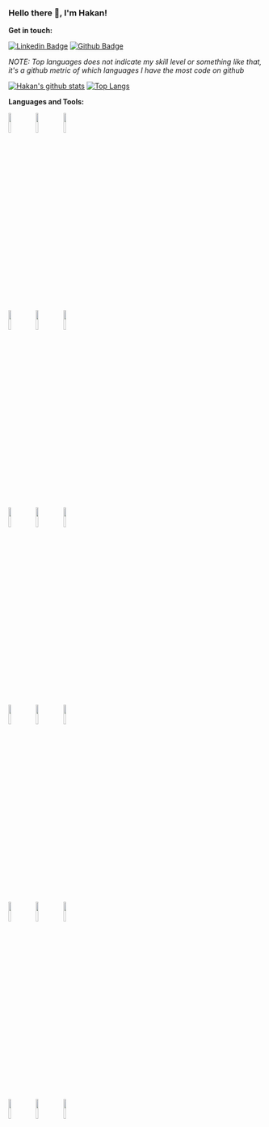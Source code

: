 ### Hello there 👋, I'm Hakan!

**Get in touch:**

[![Linkedin Badge](https://img.shields.io/badge/-LinkedIn-0072b1?style=flat&logo=Linkedin&logoColor=white&link=https://www.linkedin.com/in/hakan-alt%C4%B1nda%C4%9F-3703b329/)](https://www.linkedin.com/in/hakan-alt%C4%B1nda%C4%9F-3703b329/) [![Github Badge](https://img.shields.io/badge/-GitHub-grey?style=flat&logo=github&logoColor=white&link=https://github.com/Hakky54/)](https://www.github.com/Hakky54/)

*NOTE: Top languages does not indicate my skill level or something like that, it's a github metric of which languages I have the most code on github*

[![Hakan's github stats](https://github-readme-stats.vercel.app/api?username=hakky54&show_icons=true&theme=dracula&line_height=20)](https://github.com/anuraghazra/github-readme-stats) [![Top Langs](https://github-readme-stats.vercel.app/api/top-langs/?username=hakky54&show_icons=true&theme=dracula&hide=html,javascript,css&langs_count=8&layout=compact)](https://github.com/anuraghazra/github-readme-stats)
<!--
**Hakky54/Hakky54** is a ✨ _special_ ✨ repository because its `README.md` (this file) appears on your GitHub profile.

Here are some ideas to get you started:

- 🔭 I’m currently working on ...
- 🌱 I’m currently learning ...
- 👯 I’m looking to collaborate on ...
- 🤔 I’m looking for help with ...
- 💬 Ask me about ...
- 📫 How to reach me: ...
- 😄 Pronouns: ...
- ⚡ Fun fact: ...
-->

**Languages and Tools:**

<p>
  <!-- Your languages and tools. Be careful with the alignment.
  You can use this sites to get logos: https://www.vectorlogo.zone or https://simpleicons.org/
  -->
  <code><img width="10%" src="https://www.vectorlogo.zone/logos/java/java-ar21.svg"></code>
  <code><img width="10%" src="https://www.vectorlogo.zone/logos/elastic/elastic-ar21.svg"></code>
  <code><img width="10%" src="https://www.vectorlogo.zone/logos/springio/springio-ar21.svg"></code>
  <br />
  <code><img width="10%" src="https://www.vectorlogo.zone/logos/cucumberio/cucumberio-ar21.svg"></code>
  <code><img width="10%" src="https://www.vectorlogo.zone/logos/elasticco_kibana/elasticco_kibana-ar21.svg"></code>
  <code><img width="10%" src="https://www.vectorlogo.zone/logos/graphql/graphql-ar21.svg"></code>
  <br />
  <code><img width="10%" src="https://www.vectorlogo.zone/logos/kubernetes/kubernetes-ar21.svg"></code>
  <code><img width="10%" src="https://www.vectorlogo.zone/logos/docker/docker-ar21.svg"></code>
  <code><img width="10%" src="https://www.vectorlogo.zone/logos/helmsh/helmsh-ar21.svg"></code>
  <br />
  <code><img width="10%" src="https://www.vectorlogo.zone/logos/jenkins/jenkins-ar21.svg"></code>
  <code><img width="10%" src="https://www.vectorlogo.zone/logos/ansible/ansible-ar21.svg"></code>
  <code><img width="10%" src="https://www.vectorlogo.zone/logos/amazon_aws/amazon_aws-ar21.svg"></code>
  <br />
  <code><img width="10%" src="https://www.vectorlogo.zone/logos/gitlab/gitlab-ar21.svg"></code>
  <code><img width="10%" src="https://www.vectorlogo.zone/logos/bitbucket/bitbucket-ar21.svg"></code>
  <code><img width="10%" src="https://www.vectorlogo.zone/logos/atlassian_bamboo/atlassian_bamboo-ar21.svg"></code>
  <br />
  <code><img width="10%" src="https://www.vectorlogo.zone/logos/gradle/gradle-ar21.svg"></code>
  <code><img width="10%" src="https://www.vectorlogo.zone/logos/git-scm/git-scm-ar21.svg"></code>
  <code><img width="10%" src="https://www.vectorlogo.zone/logos/gnu_bash/gnu_bash-ar21.svg"></code>
  <br />
</p>
